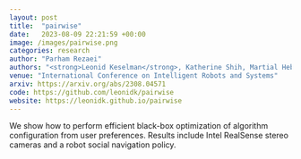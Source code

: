 ```yaml
---
layout: post
title:  "pairwise"
date:   2023-08-09 22:21:59 +00:00
image: /images/pairwise.png
categories: research
author: "Parham Rezaei"
authors: "<strong>Leonid Keselman</strong>, Katherine Shih, Martial Hebert, Aaron Steinfeld"
venue: "International Conference on Intelligent Robots and Systems"
arxiv: https://arxiv.org/abs/2308.04571
code: https://github.com/leonidk/pairwise
website: https://leonidk.github.io/pairwise
---
```

We show how to perform efficient black-box optimization of algorithm configuration from user preferences. Results include Intel RealSense stereo cameras and a robot social navigation policy.
